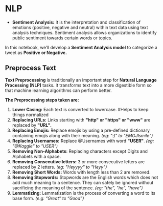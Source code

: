 # NLP

* **Sentiment Analysis:** It is the interpretation and classification of emotions (positive, negative and neutral) within text data using text analysis techniques. Sentiment analysis allows organizations to identify public sentiment towards certain words or topics.

In this notebook, we'll develop a **Sentiment Analysis model** to categorize a tweet as **Positive or Negative.**


## <a name="p3">Preprocess Text</a>
**Text Preprocessing** is traditionally an important step for **Natural Language Processing (NLP)** tasks. It transforms text into a more digestible form so that machine learning algorithms can perform better.

**The Preprocessing steps taken are:**
1. **Lower Casing:** Each text is converted to lowercase. #Helps to keep things normalized
2. **Replacing URLs:** Links starting with **"http" or "https" or "www"** are replaced by **"URL"**.
3. **Replacing Emojis:** Replace emojis by using a pre-defined dictionary containing emojis along with their meaning. *(eg: ":)" to "EMOJIsmile")*
4. **Replacing Usernames:** Replace @Usernames with word **"USER"**. *(eg: "@Kaggle" to "USER")*
5. **Removing Non-Alphabets:** Replacing characters except Digits and Alphabets with a space.
6. **Removing Consecutive letters:** 3 or more consecutive letters are replaced by 2 letters. *(eg: "Heyyyy" to "Heyy")*
7. **Removing Short Words:** Words with length less than 2 are removed.
8. **Removing Stopwords:** Stopwords are the English words which does not add much meaning to a sentence. They can safely be ignored without sacrificing the meaning of the sentence. *(eg: "the", "he", "have")*
9. **Lemmatizing:** Lemmatization is the process of converting a word to its base form. *(e.g: “Great” to “Good”)*
